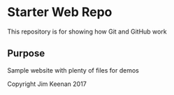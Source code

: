 # Starter Web Repo

This repository is for showing how Git and GitHub work

## Purpose

Sample website with plenty of files for demos

Copyright Jim Keenan 2017